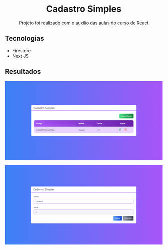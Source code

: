 <h1 align="center">Cadastro Simples</h1>

<p align="center">Projeto foi realizado com o auxílio das aulas do curso de React</p>

## Tecnologias
- Firestore
- Next JS

## Resultados

<p align="center">
  <img alt="Tela de Listagem do Projeto" src=".github/capa.png">
</p>

<p align="center">
    <img alt="Tela de Cadastro do Projeto" src=".github/telaCadastro.png">
</p>

